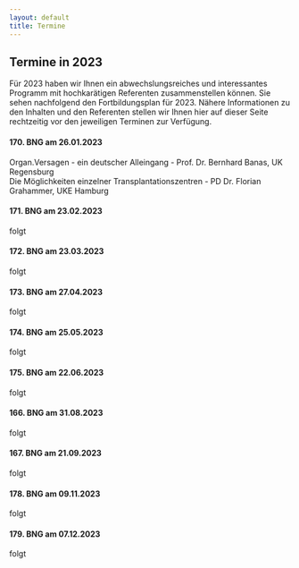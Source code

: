 ```yaml
---
layout: default
title: Termine
---
```

## Termine in 2023

Für 2023 haben wir Ihnen ein abwechslungsreiches und interessantes Programm mit hochkarätigen Referenten zusammenstellen können. Sie sehen nachfolgend den Fortbildungsplan für 2023. Nähere Informationen zu den Inhalten und den Referenten stellen wir Ihnen hier auf dieser Seite rechtzeitig vor den jeweiligen Terminen zur Verfügung.  
   
   
#### 170. BNG am 26.01.2023   
Organ.Versagen - ein deutscher Alleingang - Prof. Dr. Bernhard Banas, UK Regensburg   
Die Möglichkeiten einzelner Transplantationszentren - PD Dr. Florian Grahammer, UKE Hamburg	 

#### 171. BNG am 23.02.2023     
   
folgt   
   
#### 172. BNG am 23.03.2023  
   
folgt   
   
#### 173. BNG am 27.04.2023  
   
folgt   
   
#### 174. BNG am 25.05.2023  
   
folgt   
   
#### 175. BNG am 22.06.2023  
   
folgt   
   
#### 166. BNG am 31.08.2023  
   
folgt   
   
#### 167. BNG am 21.09.2023  
   
folgt   
   
#### 178. BNG am 09.11.2023  
   
folgt   
   
#### 179. BNG am 07.12.2023  
     
folgt   
   